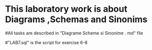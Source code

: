 # This laboratory work is about Diagrams ,Schemas and Sinonims
#All tasks are described in "Diagrame Scheme si Sinonime . md" file 

#"LAB7.sql" is the script for exercise 6-8
